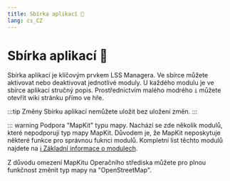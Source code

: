 ```yaml
---
title: Sbírka aplikací 🛒
lang: cs_CZ
---
```


# Sbírka aplikací :shopping_cart:

Sbírka aplikací je klíčovým prvkem LSS Managera. Ve sbírce můžete aktivovat nebo deaktivovat jednotlivé moduly. U každého modulu je ve sbírce aplikací stručný popis. Prostřednictvím malého modrého `i` můžete otevřít wiki stránku přímo ve hře.

:::tip Změny
Sbírku aplikací nemůžete uložit bez uložení změn.
:::

::: warning Podpora "MapKit" typu mapy.
Nachází se zde několik modulů, které nepodporují typ mapy MapKit. Důvodem je, že MapKit neposkytuje některé funkce pro správnou fuknci modulů. Kompletní list těchto modulů najdete na [ℹ️ Základní informace o modulech](apps.md).

Z důvodu omezení MapKitu Operačního střediska můžete pro plnou funkčnost změnit typ mapy na "OpenStreetMap".

<!-- ==START_FOOTER== Do NOT edit anything below this line! Any edits will be removed as content is auto generated! -->
[lssm.status]: https://status.lss-manager.de/
[lssm.discord]: https://discord.gg/RcTNjpB
[lssm.userscript]: https://v4.lss-manager.de/lssm-v4.user.js
[lssm.donations]: https://donate.lss-manager.de/
[docs]: https://docs.lss-manager.de/
[docs.apps]: /cs_CZ/apps/
[docs.appstore]: /cs_CZ/appstore/
[docs.bugs]: /cs_CZ/bugs/
[docs.error_report]: /cs_CZ/error_report/
[docs.faq]: /cs_CZ/faq/
[docs.metadata]: /cs_CZ/metadata/
[docs.other]: /cs_CZ/other/
[docs.settings]: /cs_CZ/settings/
[docs.suggestions]: /cs_CZ/suggestions/
[docs.support]: /cs_CZ/support/
[games.self]: https://operacni-stredisko.cz
[tampermonkey]: https://tampermonkey.net/
[github]: https://github.com/LSS-Manager/LSSM-V.4
[github.issues]: https://github.com/LSS-Manager/LSSM-V.4/issues
[github.issues.open]: https://github.com/LSS-Manager/LSSM-V.4/issues?q=is%3Aissue+is%3Aopen+label%3Abug